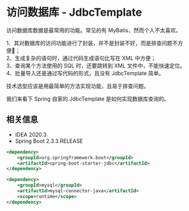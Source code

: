 
# 访问数据库 - JdbcTemplate

访问数据库数据是最常用的功能。常见的有 MyBatis，然而个人不太喜欢。  

1、其对数据库的访问功能进行了封装，并不是封装不好，而是排查问题不方便；  
2、生成复杂的语句时，通过代码生成语句比写在 XML 中方便；  
3、查询某个方法使用的 SQL 时，还要跳转到 XML 文件中，不能快速定位。  
4、批量导入还是通过写代码的形式，且没有 JdbcTemplate 简单。


技术选型应该是用最简单的方法实现功能，且易于排查问题。

我们来看下 Spring 自家的 JdbcTemplate 是如何实现数据库查询的。


## 相关信息

- IDEA 2020.3
- Spring Boot 2.3.3.RELEASE


```xml
<dependency>
    <groupId>org.springframework.boot</groupId>
    <artifactId>spring-boot-starter-jdbc</artifactId>
</dependency>

<dependency>
    <groupId>mysql</groupId>
    <artifactId>mysql-connector-java</artifactId>
    <scope>runtime</scope>
</dependency>
```